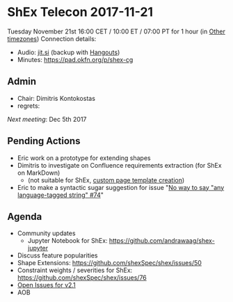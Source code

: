 # ShEx Telecon 2017-11-21

Tuesday November 21st 16:00 CET / 10:00 ET / 07:00 PT for 1 hour (in [Other timezones](https://www.timeanddate.com/worldclock/fixedtime.html?msg=ShEx+CG&iso=20171121T16&p1=195&ah=1))
Connection details:

* Audio: [jit.si](https://meet.jit.si/ShEx) (backup with [Hangouts](http://tinyurl.com/ShEx-hangouts))
* Minutes: https://pad.okfn.org/p/shex-cg

## Admin

 * Chair: Dimitris Kontokostas
 * regrets: 

*Next meeting*: Dec 5th 2017

## Pending Actions
 * Eric  work on a prototype for extending shapes
 * Dimitris to investigate on Confluence requirements extraction (for ShEx on MarkDown)
   * (not suitable for ShEx, [custom page template creation](https://confluence.atlassian.com/doc/blog/2015/08/how-to-document-product-requirements-in-confluence))
 * Eric to make a syntactic sugar suggestion for issue "[No way to say "any language-tagged string" #74](https://github.com/shexSpec/shex/issues/74)"

 
## Agenda
 * Community updates
   * Jupyter Notebook for ShEx: https://github.com/andrawaag/shex-jupyter
 * Discuss feature popularities
 * Shape Extensions: https://github.com/shexSpec/shex/issues/50
 * Constraint weights / severities for ShEx: https://github.com/shexSpec/shex/issues/76
 * [Open Issues for v2.1](https://github.com/shexSpec/shex/issues?q=is%3Aopen+is%3Aissue+milestone%3A2.1)
 * AOB 
